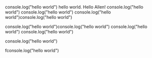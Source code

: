 console.log("hello world")
hello world. Hello Allen!
console.log("hello world")
console.log("hello world")
console.log("hello world")console.log("hello world")

console.log("hello world")console.log("hello world")
console.log("hello world")
console.log("hello world")

console.log("hello world")

fconsole.log("hello world")


